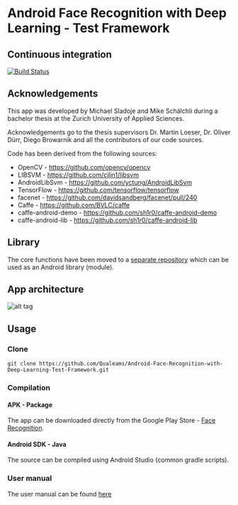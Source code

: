 # Android Face Recognition with Deep Learning - Test Framework
## Continuous integration
[![Build Status](https://travis-ci.org/Qualeams/Android-Face-Recognition-with-Deep-Learning-Test-Framework.svg)](https://travis-ci.org/Qualeams/Android-Face-Recognition-with-Deep-Learning-Test-Framework)
## Acknowledgements
This app was developed by Michael Sladoje and Mike Schälchli during a bachelor thesis at the Zurich University of Applied Sciences.

Acknowledgements go to the thesis supervisors Dr. Martin Loeser, Dr. Oliver Dürr, Diego Browarnik and all the contributors of our code sources.

Code has been derived from the following sources:
- OpenCV - https://github.com/opencv/opencv
- LIBSVM - https://github.com/cjlin1/libsvm
- AndroidLibSvm - https://github.com/yctung/AndroidLibSvm
- TensorFlow - https://github.com/tensorflow/tensorflow
- facenet - https://github.com/davidsandberg/facenet/pull/240
- Caffe - https://github.com/BVLC/caffe
- caffe-android-demo - https://github.com/sh1r0/caffe-android-demo
- caffe-android-lib - https://github.com/sh1r0/caffe-android-lib

## Library
The core functions have been moved to a [separate repository](https://github.com/Qualeams/Android-Face-Recognition-with-Deep-Learning-Library.git) which can be used as an Android library (module).

## App architecture
![alt tag](https://github.com/Qualeams/Android-Face-Recognition-with-Deep-Learning/blob/master/AppArchitecture.png)

## Usage
### Clone
```
git clone https://github.com/Qualeams/Android-Face-Recognition-with-Deep-Learning-Test-Framework.git
```

### Compilation
#### APK - Package
The app can be downloaded directly from the Google Play Store - [Face Recognition](https://play.google.com/store/apps/details?id=ch.zhaw.facerecognition).
#### Android SDK - Java
The source can be compiled using Android Studio (common gradle scripts).

### User manual
The user manual can be found [here](https://github.com/Qualeams/Android-Face-Recognition-with-Deep-Learning/blob/master/USER%20MANUAL.md)

